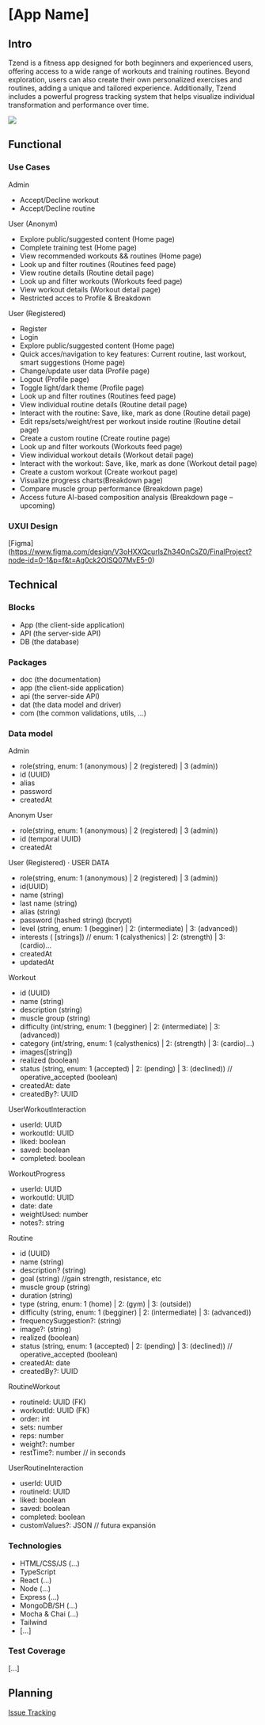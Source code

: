 # [App Name]

## Intro

Tzend is a fitness app designed for both beginners and experienced users, offering access to a wide range of workouts and training routines. Beyond exploration, users can also create their own personalized exercises and routines, adding a unique and tailored experience. Additionally, Tzend includes a powerful progress tracking system that helps visualize individual transformation and performance over time.


![](https://media.giphy.com/media/v1.Y2lkPTc5MGI3NjExb3Btd2d4czU4aXdjdGFhb3F6OXF4ZWd2N3lubTJrMzBzYjVlZXRiciZlcD12MV9naWZzX3NlYXJjaCZjdD1n/3orieKRjkyDUti23sY/giphy.gif)

## Functional

### Use Cases

Admin
- Accept/Decline workout
- Accept/Decline routine

User (Anonym)
- Explore public/suggested content (Home page)
- Complete training test (Home page)
- View recommended workouts && routines (Home page)
- Look up and filter routines (Routines feed page)
- View routine details (Routine detail page)
- Look up and filter workouts (Workouts feed page)
- View workout details (Workout detail page)
- Restricted acces to Profile & Breakdown 

User (Registered)
- Register 
- Login
- Explore public/suggested content (Home page)
- Quick acces/navigation to key features: Current routine, last workout, smart suggestions (Home page)
- Change/update user data (Profile page)
- Logout (Profile page)
- Toggle light/dark theme (Profile page)
- Look up and filter routines (Routines feed page)
- View individual routine details (Routine detail page)
- Interact with the routine: Save, like, mark as done (Routine detail page)
- Edit reps/sets/weight/rest per workout inside routine (Routine detail page)
- Create a custom routine (Create routine page)
- Look up and filter workouts (Workouts feed page)
- View individual workout details (Workout detail page)
- Interact with the workout: Save, like, mark as done (Workout detail page)
- Create a custom workout (Create workout page)
- Visualize progress charts(Breakdown page)
- Compare muscle group performance (Breakdown page)
- Access future AI-based composition analysis (Breakdown page – upcoming)


### UXUI Design 

[Figma] (https://www.figma.com/design/V3oHXXQcurlsZh34OnCsZ0/FinalProject?node-id=0-1&p=f&t=Ag0ck2OISQ07MvE5-0)

## Technical

### Blocks

- App (the client-side application)
- API (the server-side API)
- DB (the database)

### Packages

- doc (the documentation)
- app (the client-side application)
- api (the server-side API)
- dat (the data model and driver)
- com (the common validations, utils, ...)

### Data model

Admin
- role(string, enum: 1 (anonymous) | 2 (registered) | 3 (admin))
- id (UUID)
- alias
- password
- createdAt

Anonym User
- role(string, enum: 1 (anonymous) | 2 (registered) | 3 (admin))
- id (temporal UUID) 
- createdAt

User (Registered)
· USER DATA
- role(string, enum: 1 (anonymous) | 2 (registered) | 3 (admin))
- id(UUID)
- name (string)
- last name (string)
- alias (string)
- password (hashed string) (bcrypt)
- level (string, enum: 1 (begginer) | 2: (intermediate) | 3: (advanced))
- interests ( [strings]) // enum: 1 (calysthenics) | 2: (strength) | 3: (cardio)...
- createdAt
- updatedAt


Workout
- id (UUID)
- name (string)
- description (string)
- muscle group (string)
- difficulty (int/string, enum: 1 (begginer) | 2: (intermediate) | 3: (advanced))
- category (int/string, enum: 1 (calysthenics) | 2: (strength) | 3: (cardio)...)
- images([string])
- realized (boolean)
- status (string, enum: 1 (accepted) | 2: (pending) | 3: (declined)) // operative_accepted (boolean)
- createdAt: date
- createdBy?: UUID

UserWorkoutInteraction 
  - userId: UUID
  - workoutId: UUID
  - liked: boolean
  - saved: boolean
  - completed: boolean

WorkoutProgress 
  - userId: UUID
  - workoutId: UUID
  - date: date
  - weightUsed: number
  - notes?: string


Routine
- id (UUID)
- name (string)
- description? (string)
- goal (string) //gain strength, resistance, etc
- muscle group (string)
- duration (string)
- type (string, enum: 1 (home) | 2: (gym) | 3: (outside))
- difficulty (string, enum: 1 (begginer) | 2: (intermediate) | 3: (advanced))
- frequencySuggestion?: (string)
- image?: (string)
- realized (boolean)
- status (string, enum: 1 (accepted) | 2: (pending) | 3: (declined)) // operative_accepted (boolean)
- createdAt: date
- createdBy?: UUID

RoutineWorkout 
  - routineId: UUID (FK)
  - workoutId: UUID (FK)
  - order: int
  - sets: number
  - reps: number
  - weight?: number
  - restTime?: number // in seconds

  UserRoutineInteraction 
  - userId: UUID
  - routineId: UUID
  - liked: boolean
  - saved: boolean
  - completed: boolean
  - customValues?: JSON // futura expansión



### Technologies

- HTML/CSS/JS (...)
- TypeScript
- React (...)
- Node (...)
- Express (...)
- MongoDB/SH (...)
- Mocha & Chai (...)
- Tailwind
- [...]

### Test Coverage

[...]

## Planning

[Issue Tracking](https://github.com/b00tc4mp/isdi-bootcamp-202501/issues/70)